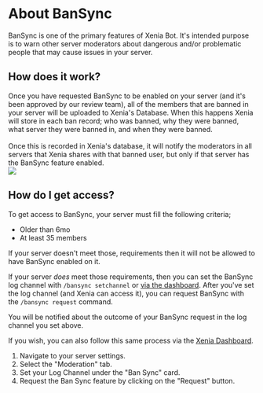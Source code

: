 # About BanSync
BanSync is one of the primary features of Xenia Bot. It's intended purpose is to warn other server moderators about dangerous and/or problematic people that may cause issues in your server.

## How does it work?

<div class="row align-items-start mt-4">
    <div class="col is-half is-full-mobile">
        Once you have requested BanSync to be enabled on your server (and it's been approved by our review team), all of the members that are banned in your server will be uploaded to Xenia's Database. When this happens Xenia will store in each ban record; who was banned, why they were banned, what server they were banned in, and when they were banned.<br/>
        <br/>
        Once this is recorded in Xenia's database, it will notify the moderators in all servers that Xenia shares with that banned user, but only if that server has the BanSync feature enabled.
    </div>
    <div class="col is-half is-full-mobile">
        <img src="https://res.kate.pet/upload/ea474f3b3581/member_ban_flowchart.drawio.png" class="guide-img" />
    </div>
</div>

## How do I get access?
To get access to BanSync, your server must fill the following criteria;
- Older than 6mo
- At least 35 members

If your server doesn't meet those, requirements then it will not be allowed to have BanSync enabled on it.

If your server *does* meet those requirements, then you can set the BanSync log channel with `/bansync setchannel` or [via the dashboard](https://xb.kate.pet). After you've set the log channel (and Xenia can access it), you can request BanSync with the `/bansync request` command.

You will be notified about the outcome of your BanSync request in the log channel you set above.

If you wish, you can also follow this same process via the [Xenia Dashboard](https://xb.kate.pet).
1. Navigate to your server settings.
2. Select the "Moderation" tab.
3. Set your Log Channel under the "Ban Sync" card.
4. Request the Ban Sync feature by clicking on the "Request" button.